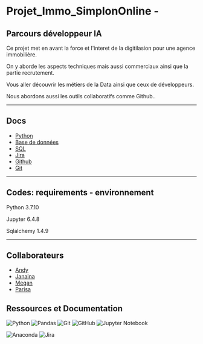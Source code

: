 # Projet_Immo_SimplonOnline - 
## Parcours développeur IA 

Ce projet met en avant la force et l'interet de la digitilasion pour une agence immobilière. 

On y aborde les aspects techniques mais aussi commerciaux ainsi que la partie recrutement.

Vous aller découvrir les métiers de la Data ainsi que ceux de développeurs.

Nous abordons aussi les outils collaboratifs comme Github..

--------------------------------------------------------------------------------

## Docs

- [Python](https://www.python.org/) 
- [Base de données](https://support.microsoft.com/fr-fr/office/principes-fondamentaux-des-bases-de-donn%C3%A9es-a849ac16-07c7-4a31-9948-3c8c94a7c204)
- [SQL](https://sql.sh/) 
- [Jira](https://www.atlassian.com/fr/agile/tutorials) 
- [Github](https://docs.github.com/en)
- [Git](https://www.atlassian.com/fr/git)

--------------------------------------------------------------------------------

## Codes: requirements - environnement

Python 3.7.10

Jupyter 6.4.8

Sqlalchemy 1.4.9

--------------------------------------------------------------------------------

## Collaborateurs

 - [Andy](https://github.com/75andybermond) 
 - [Janaina](https://github.com/janasabino/) 
 - [Megan](https://github.com/MHlt578) 
 - [Parisa](https://github.com/Parissanna)


## Ressources et Documentation

![Python](https://img.shields.io/badge/Python-3776AB?style=style=flat&logo=python&logoColor=white)
![Pandas](https://img.shields.io/badge/Pandas-2C2D72?style=flat&logo=pandas&logoColor=white)
![Git](https://img.shields.io/badge/-Git-333333?style=flat&logo=git)
![GitHub](https://img.shields.io/badge/-GitHub-333333?style=flat&logo=github)
![Jupyter Notebook](https://img.shields.io/badge/jupyter-%23FA0F00.svg?style=flat&logo=jupyter&logoColor=white)


![Anaconda](https://img.shields.io/badge/Anaconda-%2344A833.svg?style=for-the-badge&logo=anaconda&logoColor=white)
![Jira](https://img.shields.io/badge/jira-%230A0FFF.svg?style=for-the-badge&logo=jira&logoColor=white)
